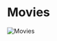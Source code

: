# Movies

![Movies](https://user-images.githubusercontent.com/67917734/103307509-e9f8cf80-4a18-11eb-8b80-46baa64371d3.png)
